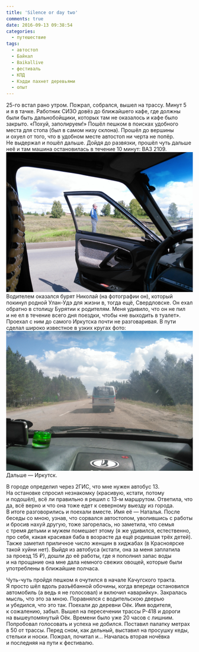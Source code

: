 ```yaml
---
title: 'Silence or day two'
comments: true
date: 2016-09-13 09:38:54
categories:
  - путешествие
tags:
  - автостоп
  - Байкал
  - Baikallive
  - фестиваль
  - КПД
  - Кэдди пахнет деревьями
  - опыт
---
```


<nobr>25-го</nobr> встал рано утром. Пожрал, собрался, вышел на&nbsp;трассу. Минут 5
и&nbsp;я&nbsp;в&nbsp;тачке. Работник СИЗО довёз до&nbsp;ближайшего кафе, где должны были быть
дальнобойщики, которых там не&nbsp;оказалось и&nbsp;кафе было закрыто. &laquo;Похуй,
заполируем!&raquo; Пошёл пешком в&nbsp;поисках удобного места для стопа (был в&nbsp;самом низу
склона). Прошёл до&nbsp;вершины и&nbsp;охуел от&nbsp;того, что в&nbsp;удобном месте автостоп
ни&nbsp;черта не&nbsp;попёр. Не&nbsp;выдержал и&nbsp;пошёл дальше. Дойдя до&nbsp;развязки, прошёл
чуть дальше неё и&nbsp;там машина остановилась в&nbsp;течение 10&nbsp;минут: ВАЗ 2109.
![](../../assets/images/2016-09-13-molchaniie-ili-dien'-vtoroi/IMG_20160825_121224.jpg) Водителем
оказался бурят Николай (на&nbsp;фотографии он), который покинул родной <nobr>Улан-Удэ</nobr> для
жизни в, тогда ещё, Свердловске. Он&nbsp;ехал обратно в&nbsp;столицу Бурятии к&nbsp;родителям. Меня
удивило, что он&nbsp;не&nbsp;пил и&nbsp;не&nbsp;ел&nbsp;в&nbsp;течение всего дня поездки, чтобы
&laquo;не&nbsp;выходить в&nbsp;туалет&raquo;. Проехал с&nbsp;ним до&nbsp;самого Иркутска почти
не&nbsp;разговаривая. В&nbsp;пути сделал широко известное в&nbsp;узких кругах фото:
![](../../assets/images/2016-09-13-molchaniie-ili-dien'-vtoroi/IMG_20160825_130822.jpg)
Дальше&nbsp;&mdash; Иркутск.

В&nbsp;городе определил через 2ГИС, что мне нужен автобус 13. На&nbsp;остановке спросил незнакомку
(красивую, кстати, потому и&nbsp;подошёл), всё&nbsp;ли правильно я&nbsp;решил
с&nbsp;<nobr>13-м</nobr> маршрутом. Ответила, что да, всё верно и&nbsp;что она тоже едет
к&nbsp;северному выезду из&nbsp;города. В&nbsp;итоге разговорились и&nbsp;поехали вместе. Имя
её&nbsp;&mdash; Наталья. После беседы со&nbsp;мною, узнав, что сорвался автостопом, уволившись
с&nbsp;работы и&nbsp;бросив нахуй другую, тоже загорелась, но&nbsp;заметила, что семья с&nbsp;тремя
детьми и&nbsp;мужем помешает этому (я&nbsp;же удивился, естественно, про себя, какая красивая баба
в&nbsp;возрасте да&nbsp;ещё родившая трёх детей). Также заметил приличное число женщин
в&nbsp;хиджабах (в&nbsp;Красноярске такой хуйни нет). Выйдя из&nbsp;автобуса (кстати, она
за&nbsp;меня заплатила за&nbsp;проезд 15 &#8381;), дошли до&nbsp;её работы, где я&nbsp;пополнил
запас воды и&nbsp;на&nbsp;прощание она мне дала немного свежих овощей, которые были употреблены
в&nbsp;ближайшие полчаса.

<nobr>Чуть-чуть</nobr> пройдя пешком я&nbsp;очутился в&nbsp;начале Качугского тракта. Я&nbsp;просто
шёл вдоль разъёбанной обочины, когда впереди остановился автомобиль (а&nbsp;ведь
я&nbsp;не&nbsp;голосовал) и&nbsp;включил &laquo;аварийку&raquo;. Закралась мысль, что это
за&nbsp;мною. Поравнялся с&nbsp;водительскою дверью и&nbsp;убедился, что это так. Поехали
до&nbsp;деревни Оёк. Имя водителя, к&nbsp;сожалению, забыл. Вышел на&nbsp;пересечении трассы
<nobr>Р-418</nobr> и&nbsp;дороги на&nbsp;вышеупомянутый Оёк. Времени было уже 20 часов
с&nbsp;лишним. Попробовал голосовать и&nbsp;успеха не&nbsp;добился. Поставил палатку метрах
в&nbsp;50 от&nbsp;трассы. Перед сном, как дельный, выставил на&nbsp;просушку кеды, стельки
и&nbsp;носки. Пожрал, почитал и&hellip; Началась вторая ночёвка и&nbsp;последняя на&nbsp;пути
к&nbsp;фестивалю.
